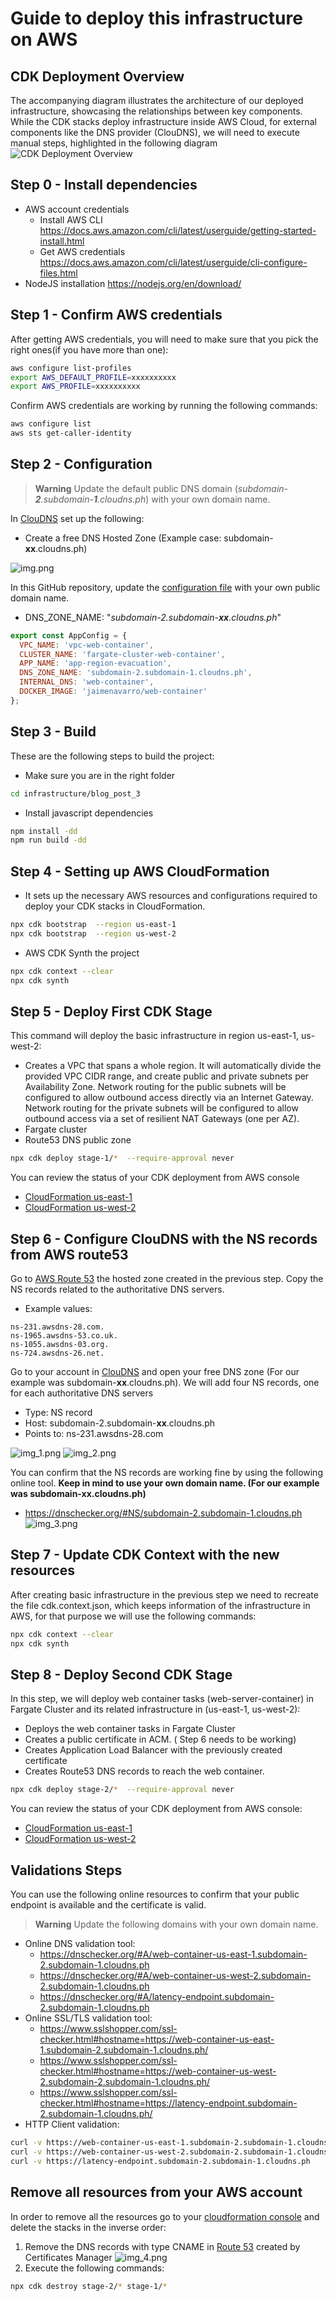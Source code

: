 # Guide to deploy this infrastructure on AWS

## CDK Deployment Overview
The accompanying diagram illustrates the architecture of our deployed infrastructure, showcasing the relationships between key components. While the CDK stacks deploy infrastructure inside AWS Cloud, for external components like the DNS provider (ClouDNS), we will need to execute manual steps, highlighted in the following diagram
![CDK Deployment Overview](doc/images/CDK_Deployment_Overview.jpeg)

## Step 0 - Install dependencies
- AWS account credentials
  - Install AWS CLI https://docs.aws.amazon.com/cli/latest/userguide/getting-started-install.html
  - Get AWS credentials https://docs.aws.amazon.com/cli/latest/userguide/cli-configure-files.html
- NodeJS installation https://nodejs.org/en/download/

## Step 1 - Confirm AWS credentials
After getting AWS credentials, you will need to make sure that you pick the right ones(if you have more than one):
```bash
aws configure list-profiles
export AWS_DEFAULT_PROFILE=xxxxxxxxxx
export AWS_PROFILE=xxxxxxxxxx
```

Confirm AWS credentials are working by running the following commands:
```bash
aws configure list
aws sts get-caller-identity
```

## Step 2 - Configuration
> **Warning** Update the default public DNS domain (_subdomain-**2**.subdomain-**1**.cloudns.ph_) with your own domain name.

In [ClouDNS](https://www.cloudns.net) set up the following:
* Create a free DNS Hosted Zone (Example case: subdomain-**xx**.cloudns.ph)

![img.png](doc/images/img.png)

In this GitHub repository, update the [configuration file](./config/environment.ts) with your own public domain name.
* DNS_ZONE_NAME: "_subdomain-2.subdomain-**xx**.cloudns.ph_"

```javascript
export const AppConfig = {
  VPC_NAME: 'vpc-web-container',
  CLUSTER_NAME: 'fargate-cluster-web-container',
  APP_NAME: 'app-region-evacuation',
  DNS_ZONE_NAME: 'subdomain-2.subdomain-1.cloudns.ph',
  INTERNAL_DNS: 'web-container',
  DOCKER_IMAGE: 'jaimenavarro/web-container'
};
```

## Step 3 - Build
These are the following steps to build the project:
* Make sure you are in the right folder
```bash
cd infrastructure/blog_post_3
```
* Install javascript dependencies
```bash
npm install -dd
npm run build -dd
```

## Step 4 - Setting up AWS CloudFormation
* It sets up the necessary AWS resources and configurations required to deploy your CDK stacks in CloudFormation.
```bash
npx cdk bootstrap  --region us-east-1
npx cdk bootstrap  --region us-west-2
```

* AWS CDK Synth the project
```bash
npx cdk context --clear
npx cdk synth 
```



## Step 5 - Deploy First CDK Stage
This command will deploy the basic infrastructure in region us-east-1, us-west-2:
* Creates a VPC that spans a whole region. It will automatically divide the provided VPC CIDR range, and create public and private subnets per Availability Zone. Network routing for the public subnets will be configured to allow outbound access directly via an Internet Gateway. Network routing for the private subnets will be configured to allow outbound access via a set of resilient NAT Gateways (one per AZ).
* Fargate cluster
* Route53 DNS public zone

```bash
npx cdk deploy stage-1/*  --require-approval never
```
You can review the status of your CDK deployment from AWS console 
* [CloudFormation us-east-1](https://us-east-1.console.aws.amazon.com/cloudformation/home?region=us-east-1)
* [CloudFormation us-west-2](https://us-east-1.console.aws.amazon.com/cloudformation/home?region=us-west-2)

## Step 6 - Configure ClouDNS with the NS records from AWS route53
Go to [AWS Route 53](https://us-east-1.console.aws.amazon.com/route53/v2/hostedzones) the hosted zone created in the previous step.
Copy the NS records related to the authoritative DNS servers.
* Example values:
```
ns-231.awsdns-28.com.
ns-1965.awsdns-53.co.uk.
ns-1055.awsdns-03.org.
ns-724.awsdns-26.net.
```

Go to your account in [ClouDNS](https://www.cloudns.net/) and open your free DNS zone (For our example was subdomain-**xx**.cloudns.ph). We will add four NS records, one for each authoritative DNS servers
* Type: NS record
* Host: subdomain-2.subdomain-**xx**.cloudns.ph
* Points to: ns-231.awsdns-28.com

![img_1.png](doc/images/img_1.png)
![img_2.png](doc/images/img_2.png)

You can confirm that the NS records are working fine by using the following online tool. **Keep in mind to use your own domain name. (For our example was subdomain-**xx**.cloudns.ph)**
* https://dnschecker.org/#NS/subdomain-2.subdomain-1.cloudns.ph
![img_3.png](doc/images/img_3.png)

## Step 7 - Update CDK Context with the new resources
After creating basic infrastructure in the previous step we need to recreate the file cdk.context.json, which keeps information of the infrastructure in AWS, for that purpose we will use the following commands:
```bash
npx cdk context --clear 
npx cdk synth 
```

## Step 8 - Deploy Second CDK Stage
In this step, we will deploy web container tasks (web-server-container) in Fargate Cluster and its related infrastructure in (us-east-1, us-west-2):
* Deploys the web container tasks in Fargate Cluster
* Creates a public certificate in ACM. ( Step 6 needs to be working)
* Creates Application Load Balancer with the previously created certificate
* Creates Route53 DNS records to reach the web container.

```bash
npx cdk deploy stage-2/*  --require-approval never
```
You can review the status of your CDK deployment from AWS console:
* [CloudFormation us-east-1](https://us-east-1.console.aws.amazon.com/cloudformation/home?region=us-east-1)
* [CloudFormation us-west-2](https://us-east-1.console.aws.amazon.com/cloudformation/home?region=us-west-2)

## Validations Steps
You can use the following online resources to confirm that your public endpoint is available and the certificate is valid.
> **Warning** Update the following domains with your own domain name.
* Online DNS validation tool: 
  * https://dnschecker.org/#A/web-container-us-east-1.subdomain-2.subdomain-1.cloudns.ph
  * https://dnschecker.org/#A/web-container-us-west-2.subdomain-2.subdomain-1.cloudns.ph
  * https://dnschecker.org/#A/latency-endpoint.subdomain-2.subdomain-1.cloudns.ph
* Online SSL/TLS validation tool:
  * https://www.sslshopper.com/ssl-checker.html#hostname=https://web-container-us-east-1.subdomain-2.subdomain-1.cloudns.ph/
  * https://www.sslshopper.com/ssl-checker.html#hostname=https://web-container-us-west-2.subdomain-2.subdomain-1.cloudns.ph/
  * https://www.sslshopper.com/ssl-checker.html#hostname=https://latency-endpoint.subdomain-2.subdomain-1.cloudns.ph/
* HTTP Client validation:
```bash
curl -v https://web-container-us-east-1.subdomain-2.subdomain-1.cloudns.ph
curl -v https://web-container-us-west-2.subdomain-2.subdomain-1.cloudns.ph
curl -v https://latency-endpoint.subdomain-2.subdomain-1.cloudns.ph
```

## Remove all resources from your AWS account
In order to remove all the resources go to your [cloudformation console](https://us-east-1.console.aws.amazon.com/cloudformation/home?region=us-east-1) and delete the stacks in the inverse order:
1. Remove the DNS records with type CNAME in [Route 53](https://us-east-1.console.aws.amazon.com/route53/v2/hostedzones?region=us-east-1#) created by Certificates Manager
![img_4.png](doc/images/img_4.png)
2. Execute the following commands:
```bash
npx cdk destroy stage-2/* stage-1/*
```

